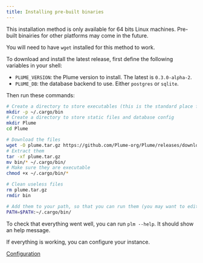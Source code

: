 ```yaml
---
title: Installing pre-built binaries
---
```


This installation method is only available for 64 bits Linux machines. Pre-built binairies
for other platforms may come in the future.

You will need to have `wget` installed for this method to work.

To download and install the latest release, first define the following variables in your shell:

- `PLUME_VERSION`: the Plume version to install. The latest is `0.3.0-alpha-2`.
- `PLUME_DB`: the database backend to use. Either `postgres` or `sqlite`.

Then run these commands:

```bash
# Create a directory to store executables (this is the standard place for Rust binaries)
mkdir -p ~/.cargo/bin
# Create a directory to store static files and database config
mkdir Plume
cd Plume

# Download the files
wget -O plume.tar.gz https://github.com/Plume-org/Plume/releases/download/$PLUME_VERSION/plume-$PLUME_DB.tar.gz
# Extract them
tar -xf plume.tar.gz
mv bin/* ~/.cargo/bin/
# Make sure they are executable
chmod +x ~/.cargo/bin/*

# Clean useless files
rm plume.tar.gz
rmdir bin

# Add them to your path, so that you can run them (you may want to edit your ~/.bashrc too)
PATH=$PATH:~/.cargo/bin/
```

To check that everything went well, you can run `plm --help`. It should show an help message.

If everything is working, you can configure your instance.

<a class="action" href="/installation/config">Configuration</a>
